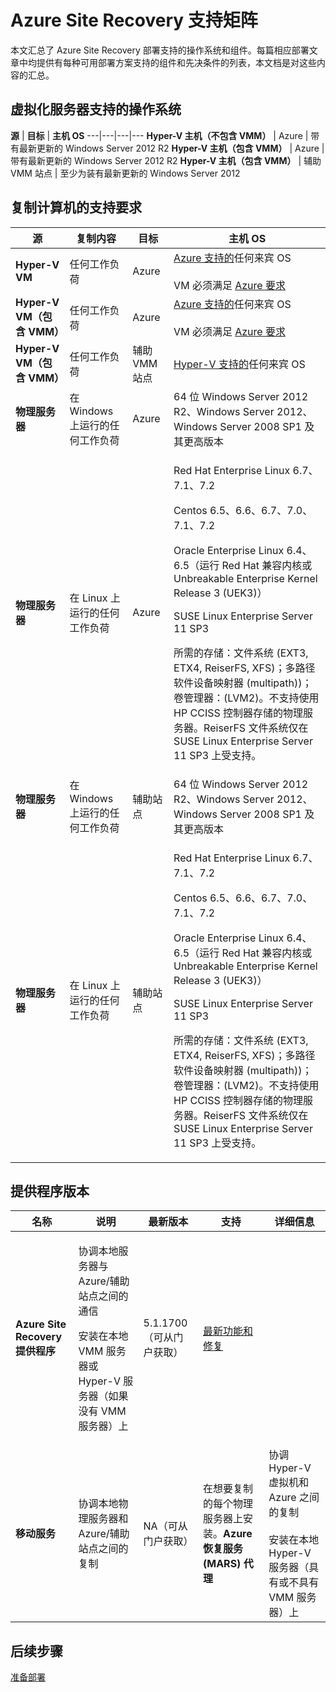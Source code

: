 <properties
	pageTitle="Azure Site Recovery 支持矩阵 | Azure"
	description="汇总了 Azure Site Recovery 支持的操作系统和组件"
	services="site-recovery"
	documentationCenter=""
	authors="rayne-wiselman"
	manager="jwhit"
	editor=""/>  


<tags
	ms.service="site-recovery"
	ms.devlang="na"
	ms.topic="article"
	ms.tgt_pltfrm="na"
	ms.workload="storage-backup-recovery"
	ms.date="10/05/2016"
	wacn.date="11/14/2016"
	ms.author="raynew"/>

# Azure Site Recovery 支持矩阵

本文汇总了 Azure Site Recovery 部署支持的操作系统和组件。每篇相应部署文章中均提供有每种可用部署方案支持的组件和先决条件的列表，本文档是对这些内容的汇总。

## 虚拟化服务器支持的操作系统


**源** | **目标** | **主机 OS**
---|---|---|--- 
**Hyper-V 主机（不包含 VMM）** | Azure | 带有最新更新的 Windows Server 2012 R2
**Hyper-V 主机（包含 VMM）** | Azure | 带有最新更新的 Windows Server 2012 R2
**Hyper-V 主机（包含 VMM）** | 辅助 VMM 站点 | 至少为装有最新更新的 Windows Server 2012


## 复制计算机的支持要求

**源** | **复制内容** | **目标** | **主机 OS**
---|---|---|--- 
**Hyper-V VM** | 任何工作负荷 | Azure | [Azure 支持的](https://technet.microsoft.com/zh-cn/library/cc794868.aspx)任何来宾 OS<br/><br/> VM 必须满足 [Azure 要求](/documentation/articles/site-recovery-best-practices/#azure-virtual-machine-requirements)
**Hyper-V VM（包含 VMM）** | 任何工作负荷 | Azure | [Azure 支持的](https://technet.microsoft.com/zh-cn/library/cc794868.aspx)任何来宾 OS<br/><br/> VM 必须满足 [Azure 要求](/documentation/articles/site-recovery-best-practices/#azure-virtual-machine-requirements)
**Hyper-V VM（包含 VMM）** | 任何工作负荷 | 辅助 VMM 站点 | [Hyper-V 支持的](https://technet.microsoft.com/zh-cn/library/mt126277.aspx)任何来宾 OS
**物理服务器** | 在 Windows 上运行的任何工作负荷 | Azure | 64 位 Windows Server 2012 R2、Windows Server 2012、Windows Server 2008 SP1 及其更高版本
**物理服务器** | 在 Linux 上运行的任何工作负荷 | Azure | <p>Red Hat Enterprise Linux 6.7、7.1、7.2 </p><p> Centos 6.5、6.6、6.7、7.0、7.1、7.2 </p><p> Oracle Enterprise Linux 6.4、6.5（运行 Red Hat 兼容内核或 Unbreakable Enterprise Kernel Release 3 (UEK3)）</p><p> SUSE Linux Enterprise Server 11 SP3 </p><p> 所需的存储：文件系统 (EXT3, ETX4, ReiserFS, XFS)；多路径软件设备映射器 (multipath))；卷管理器：(LVM2)。不支持使用 HP CCISS 控制器存储的物理服务器。ReiserFS 文件系统仅在 SUSE Linux Enterprise Server 11 SP3 上受支持。</p>
**物理服务器** | 在 Windows 上运行的任何工作负荷 | 辅助站点 | 64 位 Windows Server 2012 R2、Windows Server 2012、Windows Server 2008 SP1 及其更高版本
**物理服务器** | 在 Linux 上运行的任何工作负荷 | 辅助站点 | <p>Red Hat Enterprise Linux 6.7、7.1、7.2 </p><p> Centos 6.5、6.6、6.7、7.0、7.1、7.2 </p><p> Oracle Enterprise Linux 6.4、6.5（运行 Red Hat 兼容内核或 Unbreakable Enterprise Kernel Release 3 (UEK3)）</p><p> SUSE Linux Enterprise Server 11 SP3 </p><p> 所需的存储：文件系统 (EXT3, ETX4, ReiserFS, XFS)；多路径软件设备映射器 (multipath))；卷管理器：(LVM2)。不支持使用 HP CCISS 控制器存储的物理服务器。ReiserFS 文件系统仅在 SUSE Linux Enterprise Server 11 SP3 上受支持。</p>


## 提供程序版本

**名称** | **说明** | **最新版本** | **支持** | **详细信息**
---|---|---|---| ---
**Azure Site Recovery 提供程序** | <p>协调本地服务器与 Azure/辅助站点之间的通信 </p><p> 安装在本地 VMM 服务器或 Hyper-V 服务器（如果没有 VMM 服务器）上</p> | 5\.1.1700（可从门户获取） | [最新功能和修复](https://support.microsoft.com/zh-cn/kb/3155002)
**移动服务** | 协调本地物理服务器和 Azure/辅助站点之间的复制 | NA（可从门户获取） | 在想要复制的每个物理服务器上安装。**Azure 恢复服务 (MARS) 代理** | 协调 Hyper-V 虚拟机和 Azure 之间的复制<br/><br/>安装在本地 Hyper-V 服务器（具有或不具有 VMM 服务器）上 | 2\.0.8689.0（可从门户获取） | 该代理由 Azure Site Recovery 和 Azure 备份使用）。[了解详细信息](https://support.microsoft.com/zh-cn/kb/2997692)

## 后续步骤

[准备部署](/documentation/articles/site-recovery-best-practices/)

<!---HONumber=Mooncake_1107_2016-->